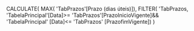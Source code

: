 
CALCULATE(
    MAX( 'TabPrazos'[Prazo (dias úteis)]), 
    FILTER( 
            'TabPrazos, 
            'TabelaPrincipal'[Data]>= 'TabPrazos'[PrazoInicioVigente]&& 
                        'TabelaPrincipal' [Data]<= 'TabPrazos' [PrazofimVigente])
    )

